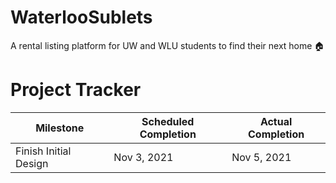 # WaterlooSublets
A rental listing platform for UW and WLU students to find their next home 🏠

# Project Tracker

| Milestone | Scheduled Completion | Actual Completion |
|-----------|----------------------|-------------------|
|     Finish Initial Design      |            Nov 3, 2021          |        Nov 5, 2021           |
